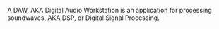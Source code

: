 A DAW, AKA Digital Audio Workstation is an application for processing soundwaves, AKA DSP, or Digital Signal Processing.
